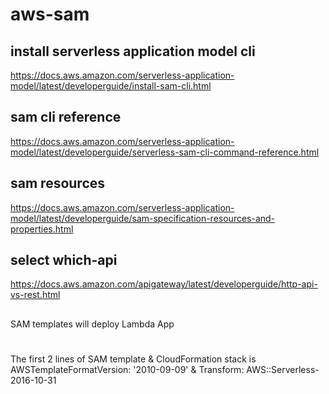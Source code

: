 # aws-sam

## install serverless application model cli
https://docs.aws.amazon.com/serverless-application-model/latest/developerguide/install-sam-cli.html

## sam cli reference
https://docs.aws.amazon.com/serverless-application-model/latest/developerguide/serverless-sam-cli-command-reference.html

## sam resources
https://docs.aws.amazon.com/serverless-application-model/latest/developerguide/sam-specification-resources-and-properties.html

## select which-api
https://docs.aws.amazon.com/apigateway/latest/developerguide/http-api-vs-rest.html

##
SAM templates will deploy Lambda App
#
The first 2 lines of SAM template & CloudFormation stack is  AWSTemplateFormatVersion: '2010-09-09' &  Transform: AWS::Serverless-2016-10-31
